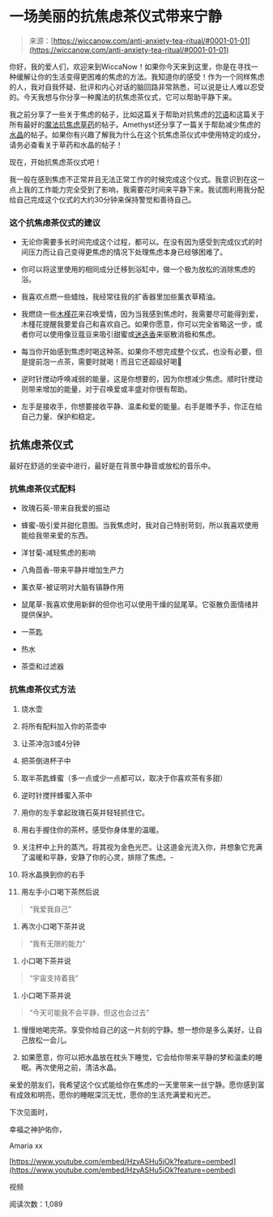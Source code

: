 <!--yml

类别：未分类

日期：2024年06月12日20:04:39

-->

# 一场美丽的抗焦虑茶仪式带来宁静

> 来源：[https://wiccanow.com/anti-anxiety-tea-ritual/#0001-01-01](https://wiccanow.com/anti-anxiety-tea-ritual/#0001-01-01)

你好，我的爱人们，欢迎来到WiccaNow！如果你今天来到这里，你是在寻找一种缓解让你的生活变得更困难的焦虑的方法。我知道你的感受！作为一个同样焦虑的人，我对自我怀疑、批评和内心对话的脑回路非常熟悉，可以说是让人难以忍受的。今天我想与你分享一种魔法的抗焦虑茶仪式，它可以帮助平静下来。

我之前分享了一些关于焦虑的帖子，比如这篇关于帮助对抗焦虑的[咒语](https://wiccanow.com/our-anxiety-spell-to-banish-fear-and-stress/)和这篇关于所有最好的[魔法抗焦虑草药](https://wiccanow.com/9-herbs-for-anxiety/)的帖子。Amethyst还分享了一篇关于帮助减少焦虑的[水晶](https://wiccanow.com/crystals-for-anxiety/)的帖子。如果你有兴趣了解我为什么在这个抗焦虑茶仪式中使用特定的成分，请务必查看关于草药和水晶的帖子！

现在，开始抗焦虑茶仪式吧！

我一般在感到焦虑不正常并且无法正常工作的时候完成这个仪式。我意识到在这一点上我的工作能力完全受到了影响，我需要花时间来平静下来。我试图利用我分配给自己完成这个仪式的大约30分钟来保持警觉和善待自己。

### 这个抗焦虑茶仪式的建议

+   无论你需要多长时间完成这个过程，都可以。在没有因为感受到完成仪式的时间压力而让自己变得更焦虑的情况下处理焦虑本身已经够困难了。

+   你可以将这里使用的相同成分迁移到浴缸中，做一个极为放松的消除焦虑的浴。

+   我喜欢点燃一些蜡烛，我经常往我的扩香器里加些薰衣草精油。

+   我燃烧一些[木槿花](https://wiccanow.com/magickal-properties-of-hibiscus/)来召唤爱情，因为当我感到焦虑时，我需要尽可能得到爱，木槿花提醒我要爱自己和喜欢自己。如果你愿意，你可以完全省略这一步，或者你可以使用像豆蔻豆来吸引甜蜜或[迷迭香](https://wiccanow.com/learn-about-the-magical-properties-of-rosemary/)来驱散消极和焦虑。 

+   每当你开始感到焦虑时喝这种茶。如果你不想完成整个仪式，也没有必要，但是提前泡一点茶，需要时就喝！而且它还超级好喝🙂

+   逆时针搅动呼唤减弱的能量，这是你想要的，因为你想减少焦虑。顺时针搅动则带来增加的能量，对于召唤爱或丰盛对你很有帮助。

+   左手是接收手，你想要接收平静、温柔和爱的能量。右手是赠予手，你正在给自己力量、保护和稳定。

## 抗焦虑茶仪式

最好在舒适的坐姿中进行，最好是在背景中静音或放松的音乐中。

### 抗焦虑茶仪式配料

+   玫瑰石英-带来自我爱的振动

+   蜂蜜-吸引爱并甜化意图。当我焦虑时，我对自己特别苛刻，所以我喜欢使用能给我带来爱的东西。

+   洋甘菊-减轻焦虑的影响

+   八角茴香-带来平静并增加生产力

+   薰衣草-被证明对大脑有镇静作用

+   鼠尾草-我喜欢使用新鲜的但你也可以使用干燥的鼠尾草。它驱散负面情绪并提供保护。

+   一茶匙

+   热水

+   茶壶和过滤器

### 抗焦虑茶仪式方法

1.  烧水壶

1.  将所有配料加入你的茶壶中

1.  让茶冲泡3或4分钟

1.  把茶倒进杯子中

1.  取半茶匙蜂蜜（多一点或少一点都可以，取决于你喜欢茶有多甜）

1.  逆时针搅拌蜂蜜入茶中

1.  用你的左手拿起玫瑰石英并轻轻抓住它。

1.  用右手握住你的茶杯。感受你身体里的温暖。

1.  关注杯中上升的蒸汽。将其视为金色光芒。让这道金光流入你，并想象它充满了温暖和平静，安静了你的心灵，排除了焦虑。-

1.  将水晶换到你的右手

1.  用左手小口喝下茶然后说

> “我爱我自己”

1.  再次小口喝下茶并说

> “我有无限的能力”

1.  小口喝下茶并说

> “宇宙支持着我”

1.  小口喝下茶并说

> “今天可能我不会平静，但这也会过去”

1.  慢慢地喝完茶。享受你给自己的这一片刻的宁静。想一想你是多么美好，让自己放松一会儿。

1.  如果愿意，你可以把水晶放在枕头下睡觉，它会给你带来平静的梦和温柔的睡眠。再次使用之前，清洁水晶。

亲爱的朋友们，我希望这个仪式能给你在焦虑的一天里带来一丝宁静。愿你感到富有成效和明亮，愿你的睡眠深沉无忧，愿你的生活充满爱和光芒。

下次见面时，

幸福之神护佑你，

Amaria xx

[https://www.youtube.com/embed/HzyASHu5iOk?feature=oembed](https://www.youtube.com/embed/HzyASHu5iOk?feature=oembed)

视频

阅读次数：1,089
